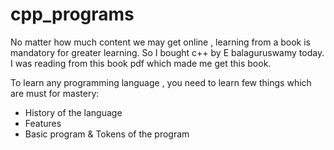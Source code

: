 # cpp_programs
No matter how much content we may get online , learning from a book is mandatory for greater learning. So I bought c++ by E balaguruswamy today. I was reading from this book pdf which made me get this book.


To learn any programming language , you need to learn few things which are must for mastery:
- History of the language 
- Features
- Basic program & Tokens of the program
